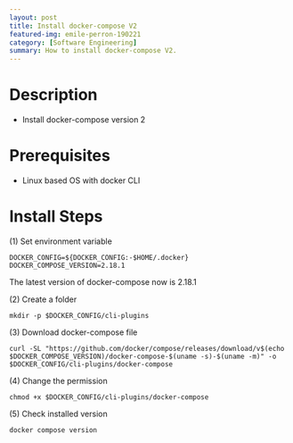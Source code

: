 ```yaml
---
layout: post
title: Install docker-compose V2
featured-img: emile-perron-190221
category: [Software Engineering]
summary: How to install docker-compose V2.
---
```


# Description
- Install docker-compose version 2

# Prerequisites
- Linux based OS with docker CLI

# Install Steps 
(1) Set environment variable
```
DOCKER_CONFIG=${DOCKER_CONFIG:-$HOME/.docker}
DOCKER_COMPOSE_VERSION=2.18.1
```
The latest version of docker-compose now is 2.18.1

(2) Create a folder
```
mkdir -p $DOCKER_CONFIG/cli-plugins
```

(3) Download docker-compose file
```
curl -SL "https://github.com/docker/compose/releases/download/v$(echo $DOCKER_COMPOSE_VERSION)/docker-compose-$(uname -s)-$(uname -m)" -o $DOCKER_CONFIG/cli-plugins/docker-compose
```

(4) Change the permission
```
chmod +x $DOCKER_CONFIG/cli-plugins/docker-compose
```
(5) Check installed version
```
docker compose version
```